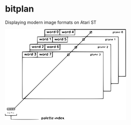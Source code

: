 # bitplan
Displaying modern image formats on Atari ST

 <img src="images/bitplanes.svg" height="300"> 
